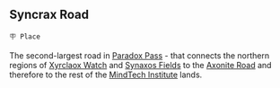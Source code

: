 ## Syncrax Road

`🪧 Place`

The second-largest road in [Paradox Pass](<https://zeithalt.github.io/r/paradox_pass.html>) - that connects the northern regions of [Xyrclaox Watch](<https://zeithalt.github.io/r/xyrclaox_watch.html>) and [Synaxos Fields](<https://zeithalt.github.io/r/synaxos_fields.html>) to the [Axonite Road](<https://zeithalt.github.io/r/axonite_road.html>) and therefore to the rest of the [MindTech Institute](<https://zeithalt.github.io/r/mindtech_institute.html>) lands.

